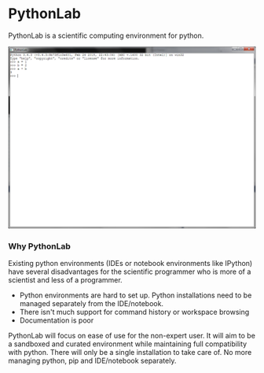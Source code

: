 # PythonLab
PythonLab is a scientific computing environment for python.

![screenshot](https://github.com/vinodkhare/PythonLab/blob/master/ScreenShots/PythonLab.png)

### Why PythonLab
Existing python environments (IDEs or notebook environments like IPython) have several disadvantages for the scientific 
programmer who is more of a scientist and less of a programmer.
* Python environments are hard to set up. Python installations need to be managed separately from the IDE/notebook.
* There isn't much support for command history or workspace browsing
* Documentation is poor

PythonLab will focus on ease of use for the non-expert user. It will aim to be a sandboxed and curated environment while
maintaining full compatibility with python. There will only be a single installation to take care of. No more managing python,
pip and IDE/notebook separately.
